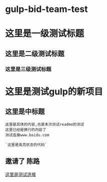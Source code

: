 # gulp-bid-team-test
# 这里是一级测试标题
## 这里是二级测试标题
### 这里是三级测试标题

这里是测试gulp的新项目
==================

这里是中标题
---------

    这里是具体的内容,也是本次测试readme的测试
    这里已经是换行的内容了
    测试连接www.baidu.com

    `这里是高亮状态的代码`

## 邀请了 陈路

[这里是测试连接](http://www.baidu.com)

